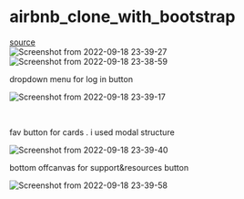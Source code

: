 # airbnb_clone_with_bootstrap
[source](https://getbootstrap.com/)                                                                                       
![Screenshot from 2022-09-18 23-39-27](https://user-images.githubusercontent.com/93613471/190927749-8d12c120-df29-4f17-89cc-fca271e5632a.png)
<br>
![Screenshot from 2022-09-18 23-38-59](https://user-images.githubusercontent.com/93613471/190927462-1d25948a-9aa9-465b-a1e2-8a28c2036bb3.png)
<br>
<p> dropdown menu for log in button </p>

![Screenshot from 2022-09-18 23-39-17](https://user-images.githubusercontent.com/93613471/190927478-539f9615-c3da-43f8-9a01-097b2750e350.png)

<br>

<p> fav button for cards . i used modal structure</p>

![Screenshot from 2022-09-18 23-39-40](https://user-images.githubusercontent.com/93613471/190927535-dd6811db-7754-44e0-957f-614797e0a26f.png)

<p> bottom offcanvas for support&resources button</p>

![Screenshot from 2022-09-18 23-39-58](https://user-images.githubusercontent.com/93613471/190927549-0b25b03b-1534-4adc-988f-ded0884d1b15.png)
